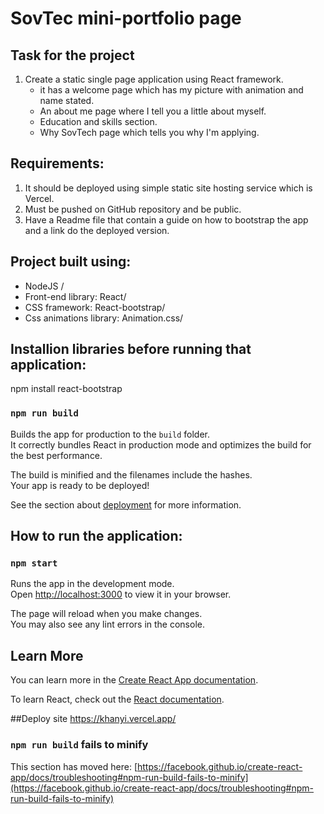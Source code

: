 # SovTec mini-portfolio page

## Task for the project
1. Create a static single page application using React framework.<br>
    - it has a welcome page which has my picture with animation and name stated.<br>
    - An about me page where I tell you a little about myself.<br>
    - Education and skills section.<br>
    - Why SovTech page which tells you why I'm applying.<br>



## Requirements:

1. It should be deployed using simple static site hosting service which is Vercel.<br>
2. Must be pushed on GitHub repository and be public.<br>
3. Have a Readme file that contain a guide on how to bootstrap the app and a link do the deployed version.<br>

## Project built using: 

- NodeJS /
- Front-end library: React/
- CSS framework: React-bootstrap/
- Css animations library: Animation.css/

## Installion libraries before running that application:
npm install react-bootstrap<br>

### `npm run build`

Builds the app for production to the `build` folder.\
It correctly bundles React in production mode and optimizes the build for the best performance.

The build is minified and the filenames include the hashes.\
Your app is ready to be deployed!

See the section about [deployment](https://facebook.github.io/create-react-app/docs/deployment) for more information.


## How to run the application:

### `npm start`

Runs the app in the development mode.\
Open [http://localhost:3000](http://localhost:3000) to view it in your browser.

The page will reload when you make changes.\
You may also see any lint errors in the console.

## Learn More

You can learn more in the [Create React App documentation](https://facebook.github.io/create-react-app/docs/getting-started).

To learn React, check out the [React documentation](https://reactjs.org/).

##Deploy site
https://khanyi.vercel.app/

### `npm run build` fails to minify

This section has moved here: [https://facebook.github.io/create-react-app/docs/troubleshooting#npm-run-build-fails-to-minify](https://facebook.github.io/create-react-app/docs/troubleshooting#npm-run-build-fails-to-minify)
